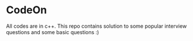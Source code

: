 # CodeOn
All codes are  in c++.
This  repo contains solution to some popular interview questions and some basic questions :)
